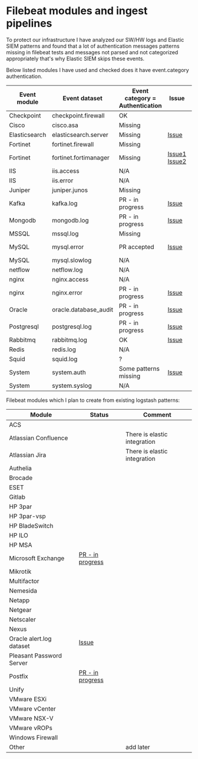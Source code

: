 # Filebeat modules and ingest pipelines

To protect our infrastructure I have analyzed our SW/HW logs and Elastic SIEM patterns and found that a lot of authentication messages patterns missing in filebeat tests and messages not parsed and not categorized appropriately that's why Elastic SIEM skips these events.

Below listed modules I have used and checked does it have event.category authentication.

| Event module  | Event dataset | Event category = Authentication | Issue | PR |
| ------------- | ------------- | ------------------------------- | ----- | -- |
| Checkpoint | checkpoint.firewall | OK |
| Cisco | cisco.asa | Missing |
| Elasticsearch | elasticsearch.server |  Missing | [Issue](https://github.com/elastic/beats/issues/32249) |
| Fortinet | fortinet.firewall | Missing |
| Fortinet | fortinet.fortimanager | Missing | [Issue1](https://github.com/elastic/beats/issues/34023) [Issue2](https://github.com/elastic/beats/issues/35176)|
| IIS | iis.access | N/A |
| IIS | iis.error | N/A |
| Juniper	| juniper.junos |	Missing |
| Kafka |	kafka.log | PR - in progress | [Issue](https://github.com/elastic/beats/issues/32229) | [PR - in progress](https://github.com/elastic/beats/pull/34683) |
| Mongodb |	mongodb.log | PR - in progress | [Issue](https://github.com/elastic/beats/issues/32248) | [PR - in progress](https://github.com/elastic/beats/pull/34731) |
| MSSQL |	mssql.log	| Missing |
| MySQL | mysql.error	| PR accepted | [Issue](https://github.com/elastic/beats/issues/32231) | [PR accepted](https://github.com/elastic/beats/pull/34810) |
| MySQL |	mysql.slowlog	| N/A |
| netflow	| netflow.log	| N/A |
| nginx	| nginx.access| N/A |
| nginx	| nginx.error	| PR - in progress | [Issue](https://github.com/elastic/beats/issues/32157) | [PR - in progress](https://github.com/elastic/beats/pull/34704) |
| Oracle | oracle.database_audit | PR - in progress | [Issue](https://github.com/elastic/beats/issues/30975) |[PR - in progress](https://github.com/elastic/beats/pull/35127) |
| Postgresql |postgresql.log	| PR - in progress | [Issue](https://github.com/elastic/beats/issues/32228) | [PR - in progress](https://github.com/elastic/beats/pull/34744) |
| Rabbitmq	| rabbitmq.log| OK | [Issue](https://github.com/elastic/beats/issues/32255) |
| Redis	| redis.log |	N/A |
| Squid	| squid.log	| ? |
| System | system.auth |  Some patterns missing | [Issue](https://github.com/elastic/beats/issues/35044) |
| System | system.syslog | N/A |

Filebeat modules which I plan to create from existing logstash patterns:

| Module | Status | Comment |
| -------| ------ | ------- |
| ACS |
| Atlassian Confluence | | There is elastic integration |
| Atlassian Jira | | There is elastic integration |
| Authelia|
| Brocade | 
| ESET |
| Gitlab |
| HP 3par |
| HP 3par-vsp |
| HP BladeSwitch |
| HP ILO |
| HP MSA |
| Microsoft Exchange | [PR - in progress](https://github.com/elastic/beats/pull/35004) |
| Mikrotik |
| Multifactor |
| Nemesida |
| Netapp |
| Netgear |
| Netscaler	|
| Nexus |
| Oracle alert.log dataset | [Issue](https://github.com/elastic/beats/issues/34056) |
| Pleasant Password Server |
| Postfix | [PR - in progress](https://github.com/elastic/beats/pull/34980) |
| Unify |
| VMware ESXi |
| VMware vCenter |
| VMware NSX-V |
| VMware vROPs |
| Windows Firewall |
| Other | | add later |
